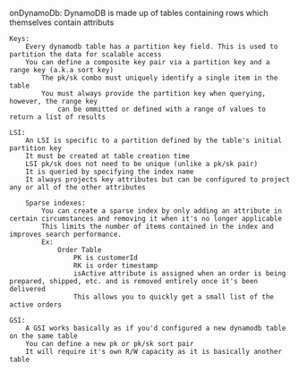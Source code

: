 onDynamoDb:
    DynamoDB is made up of tables containing rows which themselves contain attributs

    Keys:
        Every dynamodb table has a partition key field. This is used to partition the data for scalable access
        You can define a composite key pair via a partition key and a range key (a.k.a sort key)
            The pk/sk combo must uniquely identify a single item in the table
            You must always provide the partition key when querying, however, the range key
                can be ommitted or defined with a range of values to return a list of results

    LSI:
        An LSI is specific to a partition defined by the table's initial partition key
        It must be created at table creation time
        LSI pk/sk does not need to be unique (unlike a pk/sk pair)
        It is queried by specifying the index name
        It always projects key attributes but can be configured to project any or all of the other attributes
    
        Sparse indexes:
            You can create a sparse index by only adding an attribute in certain circumstances and removing it when it's no longer applicable
            This limits the number of items contained in the index and improves search performance.
            Ex:
                Order Table
                    PK is customerId
                    RK is order timestamp
                    isActive attribute is assigned when an order is being prepared, shipped, etc. and is removed entirely once it's been delivered
                    This allows you to quickly get a small list of the active orders

    GSI:
        A GSI works basically as if you'd configured a new dynamodb table on the same table
        You can define a new pk or pk/sk sort pair
        It will require it's own R/W capacity as it is basically another table
